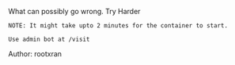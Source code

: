 What can possibly go wrong. Try Harder

    NOTE: It might take upto 2 minutes for the container to start.

    Use admin bot at /visit

Author: rootxran
